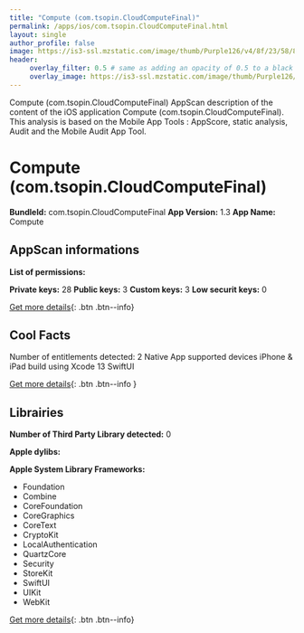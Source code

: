 ```yaml
---
title: "Compute (com.tsopin.CloudComputeFinal)"
permalink: /apps/ios/com.tsopin.CloudComputeFinal.html
layout: single
author_profile: false
image: https://is3-ssl.mzstatic.com/image/thumb/Purple126/v4/8f/23/58/8f235892-11c0-a9e0-53b9-86570a79ac62/AppIcon-0-1x_U007emarketing-0-7-0-85-220.png/512x512bb.jpg
header: 
     overlay_filter: 0.5 # same as adding an opacity of 0.5 to a black background
     overlay_image: https://is3-ssl.mzstatic.com/image/thumb/Purple126/v4/8f/23/58/8f235892-11c0-a9e0-53b9-86570a79ac62/AppIcon-0-1x_U007emarketing-0-7-0-85-220.png/512x512bb.jpg
---
```

Compute (com.tsopin.CloudComputeFinal) AppScan description of the content of the iOS application Compute (com.tsopin.CloudComputeFinal). This analysis is based on the Mobile App Tools : AppScore, static analysis, Audit and the Mobile Audit App Tool.

# Compute (com.tsopin.CloudComputeFinal)

**BundleId:** com.tsopin.CloudComputeFinal
**App Version:** 1.3
**App Name:** Compute


## AppScan informations 

**List of permissions:** 
  
  
**Private keys:** 28
**Public keys:** 3
**Custom keys:** 3
**Low securit keys:** 0
  
[Get more details](/pricing.html){: .btn .btn--info}

## Cool Facts

Number of entitlements detected: 2
Native App
supported devices iPhone & iPad
build using Xcode 13
SwiftUI
  
[Get more details](/pricing.html){: .btn .btn--info }

## Librairies 
**Number of Third Party Library detected:** 0


**Apple dylibs:**


**Apple System Library Frameworks:**
- Foundation
- Combine
- CoreFoundation
- CoreGraphics
- CoreText
- CryptoKit
- LocalAuthentication
- QuartzCore
- Security
- StoreKit
- SwiftUI
- UIKit
- WebKit


  
[Get more details](/pricing.html){: .btn .btn--info}

